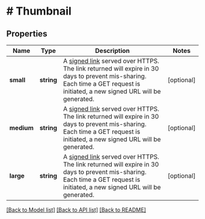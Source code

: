 # # Thumbnail

## Properties

Name | Type | Description | Notes
------------ | ------------- | ------------- | -------------
**small** | **string** | A [signed link](#section/Asset-URLs) served over HTTPS. The link returned will expire in 30 days to prevent mis-sharing. Each time a GET request is initiated, a new signed URL will be generated. | [optional]
**medium** | **string** | A [signed link](#section/Asset-URLs) served over HTTPS. The link returned will expire in 30 days to prevent mis-sharing. Each time a GET request is initiated, a new signed URL will be generated. | [optional]
**large** | **string** | A [signed link](#section/Asset-URLs) served over HTTPS. The link returned will expire in 30 days to prevent mis-sharing. Each time a GET request is initiated, a new signed URL will be generated. | [optional]

[[Back to Model list]](../../README.md#models) [[Back to API list]](../../README.md#endpoints) [[Back to README]](../../README.md)
